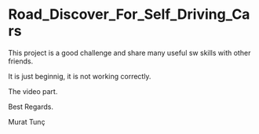 # Road_Discover_For_Self_Driving_Cars

This project is a good challenge and share many useful sw skills with other friends.

It is just beginnig, it is not working correctly.

The video part.

Best Regards.

Murat Tunç
